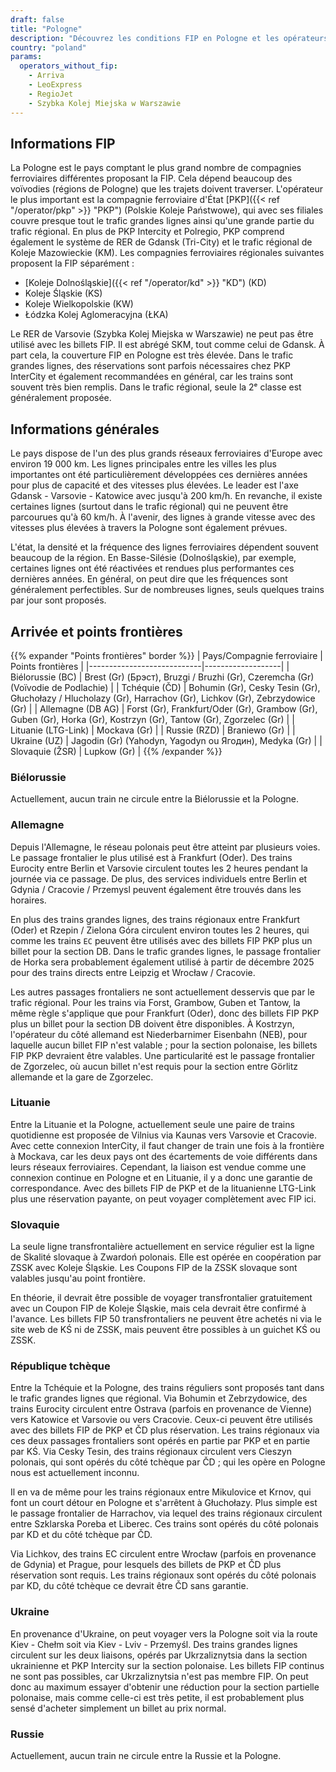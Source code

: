 ```yaml
---
draft: false
title: "Pologne"
description: "Découvrez les conditions FIP en Pologne et les opérateurs proposant des réductions."
country: "poland"
params:
  operators_without_fip:
    - Arriva
    - LeoExpress
    - RegioJet
    - Szybka Kolej Miejska w Warszawie
---
```


## Informations FIP

La Pologne est le pays comptant le plus grand nombre de compagnies ferroviaires différentes proposant la FIP. Cela dépend beaucoup des voïvodies (régions de Pologne) que les trajets doivent traverser. L'opérateur le plus important est la compagnie ferroviaire d'État [PKP]({{< ref "/operator/pkp" >}} "PKP") (Polskie Koleje Państwowe), qui avec ses filiales couvre presque tout le trafic grandes lignes ainsi qu'une grande partie du trafic régional. En plus de PKP Intercity et Polregio, PKP comprend également le système de RER de Gdansk (Tri-City) et le trafic régional de Koleje Mazowieckie (KM). Les compagnies ferroviaires régionales suivantes proposent la FIP séparément :
- [Koleje Dolnośląskie]({{< ref "/operator/kd" >}} "KD") (KD)
- Koleje Śląskie (KS)
- Koleje Wielkopolskie (KW)
- Łódzka Kolej Aglomeracyjna (ŁKA)

Le RER de Varsovie (Szybka Kolej Miejska w Warszawie) ne peut pas être utilisé avec les billets FIP. Il est abrégé SKM, tout comme celui de Gdansk. À part cela, la couverture FIP en Pologne est très élevée. Dans le trafic grandes lignes, des réservations sont parfois nécessaires chez PKP InterCity et également recommandées en général, car les trains sont souvent très bien remplis. Dans le trafic régional, seule la 2ᵉ classe est généralement proposée.

## Informations générales

Le pays dispose de l'un des plus grands réseaux ferroviaires d'Europe avec environ 19 000 km. Les lignes principales entre les villes les plus importantes ont été particulièrement développées ces dernières années pour plus de capacité et des vitesses plus élevées. Le leader est l'axe Gdansk - Varsovie - Katowice avec jusqu'à 200 km/h. En revanche, il existe certaines lignes (surtout dans le trafic régional) qui ne peuvent être parcourues qu'à 60 km/h. À l'avenir, des lignes à grande vitesse avec des vitesses plus élevées à travers la Pologne sont également prévues.

L'état, la densité et la fréquence des lignes ferroviaires dépendent souvent beaucoup de la région. En Basse-Silésie (Dolnośląskie), par exemple, certaines lignes ont été réactivées et rendues plus performantes ces dernières années. En général, on peut dire que les fréquences sont généralement perfectibles. Sur de nombreuses lignes, seuls quelques trains par jour sont proposés.

## Arrivée et points frontières

{{% expander "Points frontières" border %}}
| Pays/Compagnie ferroviaire | Points frontières |
|----------------------------|-------------------|
| Biélorussie (BC)          | Brest (Gr) (Брэст), Bruzgi / Bruzhi (Gr), Czeremcha (Gr) (Voïvodie de Podlachie) |
| Tchéquie (ČD)             | Bohumin (Gr), Cesky Tesin (Gr), Głuchołazy / Hlucholazy (Gr), Harrachov (Gr), Lichkov (Gr), Zebrzydowice (Gr) |
| Allemagne (DB AG)          | Forst (Gr), Frankfurt/Oder (Gr), Grambow (Gr), Guben (Gr), Horka (Gr), Kostrzyn (Gr), Tantow (Gr), Zgorzelec (Gr) |
| Lituanie (LTG-Link)       | Mockava (Gr) |
| Russie (RZD)              | Braniewo (Gr) |
| Ukraine (UZ)              | Jagodin (Gr) (Yahodyn, Yagodyn ou Ягодин), Medyka (Gr) |
| Slovaquie (ŽSR)           | Lupkow (Gr) |
{{% /expander %}}

### Biélorussie

Actuellement, aucun train ne circule entre la Biélorussie et la Pologne.

### Allemagne

Depuis l'Allemagne, le réseau polonais peut être atteint par plusieurs voies. Le passage frontalier le plus utilisé est à Frankfurt (Oder). Des trains Eurocity entre Berlin et Varsovie circulent toutes les 2 heures pendant la journée via ce passage. De plus, des services individuels entre Berlin et Gdynia / Cracovie / Przemysl peuvent également être trouvés dans les horaires.

En plus des trains grandes lignes, des trains régionaux entre Frankfurt (Oder) et Rzepin / Zielona Góra circulent environ toutes les 2 heures, qui comme les trains `EC` peuvent être utilisés avec des billets FIP PKP plus un billet pour la section DB. Dans le trafic grandes lignes, le passage frontalier de Horka sera probablement également utilisé à partir de décembre 2025 pour des trains directs entre Leipzig et Wrocław / Cracovie.

Les autres passages frontaliers ne sont actuellement desservis que par le trafic régional. Pour les trains via Forst, Grambow, Guben et Tantow, la même règle s'applique que pour Frankfurt (Oder), donc des billets FIP PKP plus un billet pour la section DB doivent être disponibles. À Kostrzyn, l'opérateur du côté allemand est Niederbarnimer Eisenbahn (NEB), pour laquelle aucun billet FIP n'est valable ; pour la section polonaise, les billets FIP PKP devraient être valables. Une particularité est le passage frontalier de Zgorzelec, où aucun billet n'est requis pour la section entre Görlitz allemande et la gare de Zgorzelec.

### Lituanie

Entre la Lituanie et la Pologne, actuellement seule une paire de trains quotidienne est proposée de Vilnius via Kaunas vers Varsovie et Cracovie. Avec cette connexion InterCity, il faut changer de train une fois à la frontière à Mockava, car les deux pays ont des écartements de voie différents dans leurs réseaux ferroviaires. Cependant, la liaison est vendue comme une connexion continue en Pologne et en Lituanie, il y a donc une garantie de correspondance. Avec des billets FIP de PKP et de la lituanienne LTG-Link plus une réservation payante, on peut voyager complètement avec FIP ici.

### Slovaquie

La seule ligne transfrontalière actuellement en service régulier est la ligne de Skalité slovaque à Zwardoń polonais. Elle est opérée en coopération par ZSSK avec Koleje Śląskie. Les Coupons FIP de la ZSSK slovaque sont valables jusqu'au point frontière.

En théorie, il devrait être possible de voyager transfrontalier gratuitement avec un Coupon FIP de Koleje Śląskie, mais cela devrait être confirmé à l'avance. Les billets FIP 50 transfrontaliers ne peuvent être achetés ni via le site web de KŚ ni de ZSSK, mais peuvent être possibles à un guichet KŚ ou ZSSK.

### République tchèque

Entre la Tchéquie et la Pologne, des trains réguliers sont proposés tant dans le trafic grandes lignes que régional. Via Bohumin et Zebrzydowice, des trains Eurocity circulent entre Ostrava (parfois en provenance de Vienne) vers Katowice et Varsovie ou vers Cracovie. Ceux-ci peuvent être utilisés avec des billets FIP de PKP et ČD plus réservation. Les trains régionaux via ces deux passages frontaliers sont opérés en partie par PKP et en partie par KŚ. Via Cesky Tesin, des trains régionaux circulent vers Cieszyn polonais, qui sont opérés du côté tchèque par ČD ; qui les opère en Pologne nous est actuellement inconnu.

Il en va de même pour les trains régionaux entre Mikulovice et Krnov, qui font un court détour en Pologne et s'arrêtent à Głuchołazy. Plus simple est le passage frontalier de Harrachov, via lequel des trains régionaux circulent entre Szklarska Poreba et Liberec. Ces trains sont opérés du côté polonais par KD et du côté tchèque par ČD.

Via Lichkov, des trains EC circulent entre Wrocław (parfois en provenance de Gdynia) et Prague, pour lesquels des billets de PKP et ČD plus réservation sont requis. Les trains régionaux sont opérés du côté polonais par KD, du côté tchèque ce devrait être ČD sans garantie.

### Ukraine

En provenance d'Ukraine, on peut voyager vers la Pologne soit via la route Kiev - Chełm soit via Kiev - Lviv - Przemyśl. Des trains grandes lignes circulent sur les deux liaisons, opérés par Ukrzaliznytsia dans la section ukrainienne et PKP Intercity sur la section polonaise. Les billets FIP continus ne sont pas possibles, car Ukrzaliznytsia n'est pas membre FIP. On peut donc au maximum essayer d'obtenir une réduction pour la section partielle polonaise, mais comme celle-ci est très petite, il est probablement plus sensé d'acheter simplement un billet au prix normal.

### Russie

Actuellement, aucun train ne circule entre la Russie et la Pologne.
